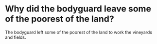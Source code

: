 # Why did the bodyguard leave some of the poorest of the land?

The bodyguard left some of the poorest of the land to work the vineyards and fields.
